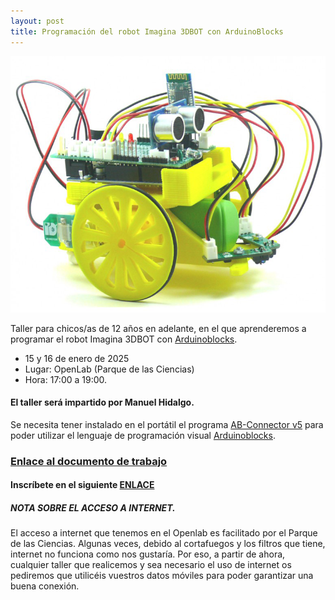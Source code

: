 ```yaml
---
layout: post
title: Programación del robot Imagina 3DBOT con ArduinoBlocks
---
```




<img src="/images/3dbot_1.png" width="700" />

Taller para chicos/as de 12 años en adelante, en el que aprenderemos a programar el robot Imagina 3DBOT con [Arduinoblocks](http://www.arduinoblocks.com/).







* 15 y 16 de enero de 2025
* Lugar: OpenLab (Parque de las Ciencias)
* Hora: 17:00 a 19:00.

#### El taller será impartido por Manuel Hidalgo.

Se necesita tener instalado en el portátil el programa [AB-Connector v5](http://www.arduinoblocks.com/web/site/abconnector5) para poder utilizar el lenguaje de programación visual [Arduinoblocks](http://www.arduinoblocks.com).




### [Enlace al documento de trabajo](https://fgcoca.github.io/3DBot-con-ESP32-STEAMakers/)





#### Inscríbete en el siguiente [**ENLACE**](https://forms.gle/2NyY7CebYJG6yPjV8)


##### NOTA SOBRE EL ACCESO A INTERNET.
El acceso a internet que tenemos en el Openlab es facilitado por el Parque de las Ciencias. Algunas veces, debido al cortafuegos y los filtros que tiene, internet no funciona como nos gustaría. Por eso, a partir de ahora, cualquier taller que realicemos y sea necesario el uso de internet os pediremos que utilicéis vuestros datos móviles para poder garantizar una buena conexión.
